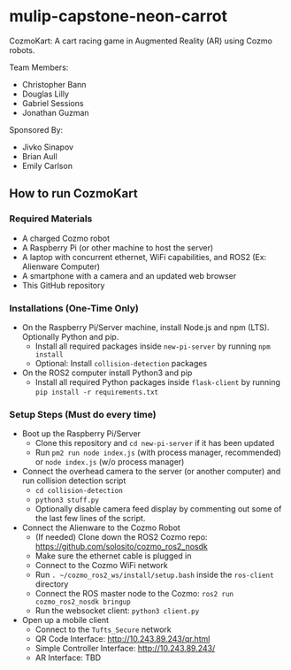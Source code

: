 # mulip-capstone-neon-carrot
CozmoKart: A cart racing game in Augmented Reality (AR) using Cozmo robots.

Team Members:
- Christopher Bann
- Douglas Lilly
- Gabriel Sessions
- Jonathan Guzman

Sponsored By: 
- Jivko Sinapov
- Brian Aull
- Emily Carlson

## How to run CozmoKart

### Required Materials
- A charged Cozmo robot
- A Raspberry Pi (or other machine to host the server)
- A laptop with concurrent ethernet, WiFi capabilities, and ROS2 (Ex: Alienware Computer)
- A smartphone with a camera and an updated web browser
- This GitHub repository

### Installations (One-Time Only)
- On the Raspberry Pi/Server machine, install Node.js and npm (LTS). Optionally Python and pip.
  - Install all required packages inside `new-pi-server` by running `npm install`
  - Optional: Install `collision-detection` packages
- On the ROS2 computer install Python3 and pip
  - Install all required Python packages inside `flask-client` by running `pip install -r requirements.txt`

### Setup Steps (Must do every time)
- Boot up the Raspberry Pi/Server
  - Clone this repository and `cd new-pi-server` if it has been updated
  - Run `pm2 run node index.js` (with process manager, recommended) or `node index.js` (w/o process manager)
- Connect the overhead camera to the server (or another computer) and run collision detection script
  - `cd collision-detection`
  - `python3 stuff.py`
  - Optionally disable camera feed display by commenting out some of the last few lines of the script.
- Connect the Alienware to the Cozmo Robot
  - (If needed) Clone down the ROS2 Cozmo repo: https://github.com/solosito/cozmo_ros2_nosdk 
  - Make sure the ethernet cable is plugged in
  - Connect to the Cozmo WiFi network
  - Run `. ~/cozmo_ros2_ws/install/setup.bash` inside the `ros-client` directory
  - Connect the ROS master node to the Cozmo: `ros2 run cozmo_ros2_nosdk bringup`
  - Run the websocket client: `python3 client.py`
- Open up a mobile client
  - Connect to the `Tufts_Secure` network
  - QR Code Interface: http://10.243.89.243/qr.html
  - Simple Controller Interface: http://10.243.89.243/
  - AR Interface: TBD
